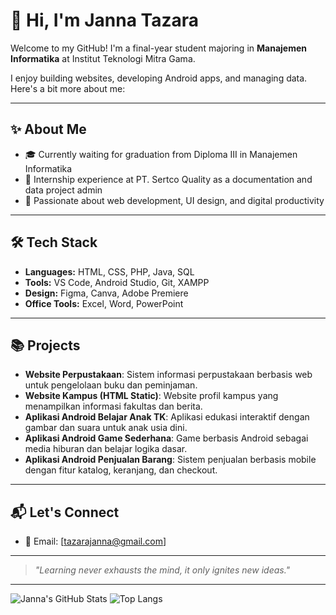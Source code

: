
# 👋 Hi, I'm Janna Tazara

Welcome to my GitHub! I'm a final-year student majoring in **Manajemen Informatika** at Institut Teknologi Mitra Gama.

I enjoy building websites, developing Android apps, and managing data. Here's a bit more about me:

---

## ✨ About Me
- 🎓 Currently waiting for graduation from Diploma III in Manajemen Informatika
- 💼 Internship experience at PT. Sertco Quality as a documentation and data project admin
- 🌱 Passionate about web development, UI design, and digital productivity

---

## 🛠️ Tech Stack
- **Languages:** HTML, CSS, PHP, Java, SQL
- **Tools:** VS Code, Android Studio, Git, XAMPP
- **Design:** Figma, Canva, Adobe Premiere
- **Office Tools:** Excel, Word, PowerPoint

---

## 📚 Projects
- **Website Perpustakaan**: Sistem informasi perpustakaan berbasis web untuk pengelolaan buku dan peminjaman.
- **Website Kampus (HTML Static)**: Website profil kampus yang menampilkan informasi fakultas dan berita.
- **Aplikasi Android Belajar Anak TK**: Aplikasi edukasi interaktif dengan gambar dan suara untuk anak usia dini.
- **Aplikasi Android Game Sederhana**: Game berbasis Android sebagai media hiburan dan belajar logika dasar.
- **Aplikasi Android Penjualan Barang**: Sistem penjualan berbasis mobile dengan fitur katalog, keranjang, dan checkout.

---

## 📬 Let's Connect
- 📧 Email: [tazarajanna@gmail.com]


---

> _"Learning never exhausts the mind, it only ignites new ideas."_

---

![Janna's GitHub Stats](https://github-readme-stats.vercel.app/api?username=jannatazara&show_icons=true&theme=default)
![Top Langs](https://github-readme-stats.vercel.app/api/top-langs/?username=jannatazara&layout=compact)
